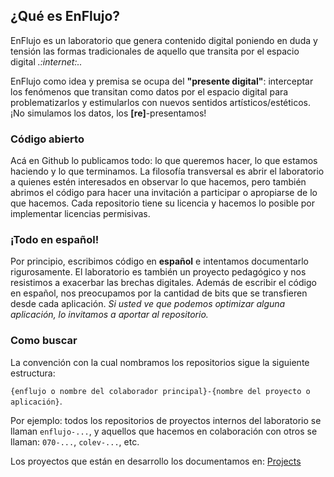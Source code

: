 ## ¿Qué es EnFlujo?

EnFlujo es un laboratorio que genera contenido digital poniendo en duda y tensión las formas tradicionales de aquello que transita por el espacio digital *.:internet:..*

EnFlujo como idea y premisa se ocupa del **"presente digital"**: interceptar los fenómenos que transitan como datos por el espacio digital para problematizarlos y estimularlos con nuevos sentidos artísticos/estéticos. ¡No simulamos los datos, los **[re]**-presentamos!

### Código abierto

Acá en Github lo publicamos todo: lo que queremos hacer, lo que estamos haciendo y lo que terminamos. La filosofía transversal es abrir el laboratorio a quienes estén interesados en observar lo que hacemos, pero también abrimos el código para hacer una invitación a participar o apropiarse de lo que hacemos. Cada repositorio tiene su licencia y hacemos lo posible por implementar licencias permisivas.

### ¡Todo en español!

Por principio, escribimos código en **español** e intentamos documentarlo rigurosamente. El laboratorio es también un proyecto pedagógico y nos resistimos a exacerbar las brechas digitales. Además de escribir el código en español, nos preocupamos por la cantidad de bits que se transfieren desde cada aplicación. *Si usted ve que podemos optimizar alguna aplicación, lo invitamos a aportar al repositorio.*

### Como buscar

La convención con la cual nombramos los repositorios sigue la siguiente estructura:

`{enflujo o nombre del colaborador principal}-{nombre del proyecto o aplicación}`.

Por ejemplo: todos los repositorios de proyectos internos del laboratorio se llaman `enflujo-...`, y aquellos que hacemos en colaboración con otros se llaman: `070-...`, `colev-...`, etc.

Los proyectos que están en desarrollo los documentamos en: [Projects](https://github.com/orgs/enflujo/projects?type=beta)